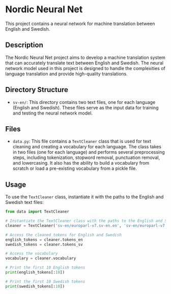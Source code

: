 # Nordic Neural Net

This project contains a neural network for machine translation between English and Swedish.

## Description

The Nordic Neural Net project aims to develop a machine translation system that can accurately translate text between English and Swedish. The neural network model used in this project is designed to handle the complexities of language translation and provide high-quality translations.

## Directory Structure

- `sv-en/`: This directory contains two text files, one for each language (English and Swedish). These files serve as the input data for training and testing the neural network model.

## Files

- `data.py`: This file contains a `TextCleaner` class that is used for text cleaning and creating a vocabulary for each language. The class takes in two files (one for each language) and performs several preprocessing steps, including tokenization, stopword removal, punctuation removal, and lowercasing. It also has the ability to build a vocabulary from scratch or load a pre-existing vocabulary from a pickle file.

## Usage

To use the `TextCleaner` class, instantiate it with the paths to the English and Swedish text files:

```python
from data import TextCleaner

# Instantiate the TextCleaner class with the paths to the English and Swedish text files
cleaner = TextCleaner('sv-en/europarl-v7.sv-en.en', 'sv-en/europarl-v7.sv-en.sv')

# Access the cleaned tokens for English and Swedish
english_tokens = cleaner.tokens_en
swedish_tokens = cleaner.tokens_sv

# Access the vocabulary
vocabulary = cleaner.vocabulary

# Print the first 10 English tokens
print(english_tokens[:10])

# Print the first 10 Swedish tokens
print(swedish_tokens[:10])
